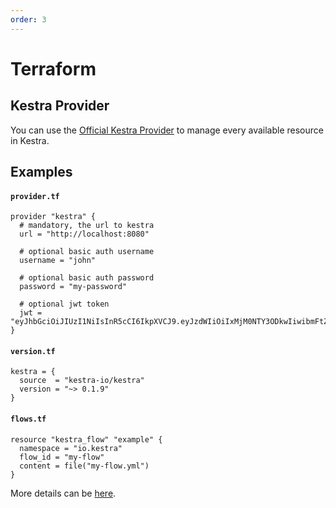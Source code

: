 ```yaml
---
order: 3
---
```


# Terraform

## Kestra Provider

You can use the [Official Kestra Provider](https://registry.terraform.io/providers/kestra-io/kestra/latest) to manage
every available resource in Kestra.

## Examples

#### **`provider.tf`**
```hcl
provider "kestra" {
  # mandatory, the url to kestra
  url = "http://localhost:8080"

  # optional basic auth username
  username = "john"

  # optional basic auth password
  password = "my-password"

  # optional jwt token
  jwt = "eyJhbGciOiJIUzI1NiIsInR5cCI6IkpXVCJ9.eyJzdWIiOiIxMjM0NTY3ODkwIiwibmFtZSI6Iktlc3RyYS5pbyIsImlhdCI6MTUxNjIzOTAyMn0.hm2VKztDJP7CUsI69Th6Y5NLEQrXx7OErLXay55GD5U"
}
```

#### **`version.tf`**
```hcl
kestra = {
  source  = "kestra-io/kestra"
  version = "~> 0.1.9"
}
```

#### **`flows.tf`**
```hcl
resource "kestra_flow" "example" {
  namespace = "io.kestra"
  flow_id = "my-flow"
  content = file("my-flow.yml")
}
```

More details can be [here](https://registry.terraform.io/providers/kestra-io/kestra/latest/docs).